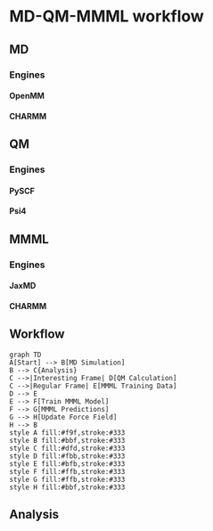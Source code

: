 # MD-QM-MMML workflow

## MD
### Engines
#### OpenMM
#### CHARMM

## QM
### Engines
#### PySCF
#### Psi4

## MMML
### Engines
#### JaxMD
#### CHARMM


## Workflow

```mermaid
graph TD
A[Start] --> B[MD Simulation]
B --> C{Analysis}
C -->|Interesting Frame| D[QM Calculation]
C -->|Regular Frame| E[MMML Training Data]
D --> E
E --> F[Train MMML Model]
F --> G[MMML Predictions]
G --> H[Update Force Field]
H --> B
style A fill:#f9f,stroke:#333
style B fill:#bbf,stroke:#333
style C fill:#dfd,stroke:#333
style D fill:#fbb,stroke:#333
style E fill:#bfb,stroke:#333
style F fill:#ffb,stroke:#333
style G fill:#ffb,stroke:#333
style H fill:#bbf,stroke:#333
```





## Analysis
